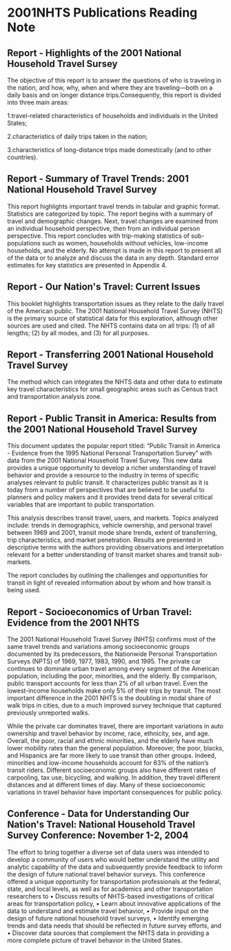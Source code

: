 # 2001NHTS Publications Reading Note

## Report - Highlights of the 2001 National Household Travel Sursey

The objective of this report is to answer the questions of who is traveling in the nation, and how, why, when and where they are traveling—both on a daily basis and on longer distance trips.Consequently, this report is divided into three main areas:

1.travel-related characteristics of households and individuals in the United States;

2.characteristics of daily trips taken in the nation;

3.characteristics of long-distance trips made domestically (and to other countries).

## Report - Summary of Travel Trends: 2001 National Household Travel Survey

This report highlights important travel trends in tabular and graphic format. Statistics are categorized by topic. The report begins with a summary of travel and demographic changes. Next, travel changes are examined from an individual household perspective, then from an individual person perspective. This report concludes with trip-making statistics of sub-populations such as women, households without vehicles, low-income households, and the elderly. No attempt is made in this report to present all of the data or to analyze and discuss the data in any depth. Standard error estimates for key statistics are presented in Appendix 4.

## Report - Our Nation's Travel: Current Issues
This booklet highlights transportation issues as they relate to the daily travel of the American public. The 2001 National Household Travel Survey (NHTS) is the primary source of statistical data for this exploration, although other sources are used and cited. The NHTS contains data on all trips: (1) of all lengths; (2) by all modes, and (3) for all purposes.

## Report - Transferring 2001 National Household Travel Survey

The method which can integrates the NHTS data and other data to estimate key travel characteristics for small geographic areas such as Census tract and transportation analysis zone.

## Report - Public Transit in America: Results from the 2001 National Household Travel Survey 

This document updates the popular report titled: “Public Transit in America - Evidence from the 1995 National Personal Transportation Survey” with data from the 2001 National Household Travel Survey. This new data provides a unique opportunity to develop a richer understanding of travel behavior and provide a resource to the industry in terms of specific analyses relevant to public transit. It characterizes public transit as it is today from a number of perspectives that are 
believed to be useful to planners and policy makers and it provides trend data for several critical variables that are important to public transportation.

This analysis describes transit travel, users, and markets. Topics analyzed include: trends in demographics, vehicle ownership, and personal travel between 1969 and 2001, transit mode share trends, extent of transferring, trip characteristics, and market penetration. Results are presented in descriptive terms with the authors providing observations and interpretation relevant for a better understanding of transit market shares and transit sub-markets.

The report concludes by outlining the challenges and opportunities for transit in light of revealed information about by whom and how transit is being used.

## Report - Socioeconomics of Urban Travel: Evidence from the 2001 NHTS 

The 2001 National Household Travel Survey (NHTS) confirms most of the same travel trends and variations among socioeconomic groups documented by its predecessors, the Nationwide Personal Transportation Surveys (NPTS) of 1969, 1977, 1983, 1990, and 1995. The private car continues to dominate urban travel among every segment of the American population, including the poor, minorities, and the elderly. By comparison, public transport accounts for less than 2% of all urban travel. Even the lowest-income households make only 5% of their trips by transit. The most important difference in the 2001 NHTS is the doubling in modal share of walk trips in cities, due to a much improved survey technique that captured previously unreported walks. 

While the private car dominates travel, there are important variations in auto ownership and travel behavior by income, race, ethnicity, sex, and age. Overall, the poor, racial and ethnic minorities, and the elderly have much lower mobility rates than the general population. Moreover, the poor, blacks, and Hispanics are far more likely to use transit than other groups. Indeed, minorities and low-income households account for 63% of the nation’s transit riders. Different socioeconomic groups also have different rates of carpooling, tax use, bicycling, and walking. In addition, they travel different distances and at different times of day. Many of these socioeconomic variations in travel behavior have important consequences for public policy. 

## Conference - Data for Understanding Our Nation's Travel: National Household Travel Survey Conference: November 1-2, 2004

The effort to bring together a diverse set of data users was intended to develop a community of users who would better understand the utility and analytic capability of the data and subsequently provide feedback to inform the design of future national travel behavior surveys. This conference offered a unique opportunity for transportation professionals at the federal, state, and local levels, as well as for academics and other transportation researchers to 
• Discuss results of NHTS-based investigations of critical areas for transportation policy, 
• Learn about innovative applications of the data to understand and estimate travel behavior, 
• Provide input on the design of future national household travel surveys, 
• Identify emerging trends and data needs that should be reflected in future survey efforts, and 
• Discover data sources that complement the NHTS data in providing a more complete picture of travel behavior in the United States.
